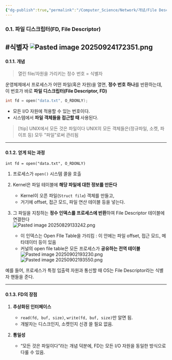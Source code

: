 ```yaml
---
{"dg-publish":true,"permalink":"/Computer_Science/Network/개념/File Descriptor/","noteIcon":"","created":"2025-09-02T19:08:06.242+09:00","updated":"2025-10-05T20:25:29.240+09:00"}
---
```




### 0.1.  파일 디스크립터(FD, File Descriptor)
#식별자 
![Pasted image 20250924172351.png](/img/user/supporter/image/Pasted%20image%2020250924172351.png)
---
#### 0.1.1.  개념 
> 열린 file/자원을 가리키는 정수 번호 = 식별자 

운영체제에서 프로세스가 어떤 파일(혹은 자원)을 열면, **정수 번호 하나**를 반환하는데, 이 번호가 바로 **파일 디스크립터(File Descriptor, FD)** 
```C
int fd = open("data.txt", O_RDONLY);
```
- 모든 I/O 자원에 적용할 수 있는 번호이다.
- 시스템에서 **파일 객체들을 접근할 때** 사용된다.

>[!tip] UNIX에서 모든 것은 파일이다
>UNIX의 모든 객체들은(정규파일, 소켓, 파이프 등) 모두 "파일"로써 관리됨 

---
#### 0.1.2.  얻게 되는 과정 
`int fd = open("data.txt", O_RDONLY)`
1. 프로세스가 `open()` 시스템 콜을 호출	  
2. Kernel은 파일 테이블에 **해당 파일에 대한 정보를 만든다**
	- Kernel이 오픈 파일(`Struct file`) 객체를 만들고,
	- 거기에 offset, 접근 모드, 파일 연산 테이블 등을 넣는다.
	  
3. 그 파일을 지칭하는 **정수 인덱스를 프로세스에 반환**하여 File Descriptor 테이블에 연결한다  <BR>![Pasted image 20250829133242.png](/img/user/supporter/image/Pasted%20image%2020250829133242.png)
	- 이 인덱스는 Open FIle Table을 가리킴 : 이 안에는 파일 offset, 접근 모드, 메타데이터 등이 있음 
	- 커널의 open file table은 모든 프로세스가 **공유하는 전역 테이블** <br>![Pasted image 20250902193230.png](/img/user/supporter/image/Pasted%20image%2020250902193230.png)<br>![Pasted image 20250902193550.png](/img/user/supporter/image/Pasted%20image%2020250902193550.png)

예를 들어, 프로세스가 특정 입출력 자원과 통신할 때 OS는 File Descriptor라는 식별자 핸들을 준다.

---
#### 0.1.3.  FD의 장점 
1. **추상화된 인터페이스**
    - `read(fd, buf, size)`, `write(fd, buf, size)`만 알면 됨.
    - 개발자는 디스크인지, 소켓인지 신경 쓸 필요 없음.
        
2. **통일성**
    - “모든 것은 파일이다”라는 개념 덕분에, FD는 모든 I/O 자원을 동일한 방식으로 다룰 수 있음.

